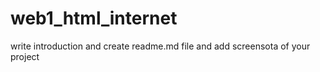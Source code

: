# web1_html_internet

write introduction and create readme.md file and add screensota of your project
